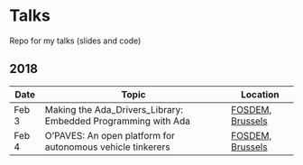 # Talks
Repo for my talks (slides and code)

## 2018

| Date | Topic | Location |
| ---- | ----- | -------- |
|Feb 3|Making the Ada_Drivers_Library: Embedded Programming with Ada|[FOSDEM, Brussels](https://fosdem.org/2018/schedule/event/ada_drivers/)
|Feb 4|O’PAVES: An open platform for autonomous vehicle tinkerers|[FOSDEM, Brussels](https://fosdem.org/2018/schedule/event/open_autonomous_vehicles/)
